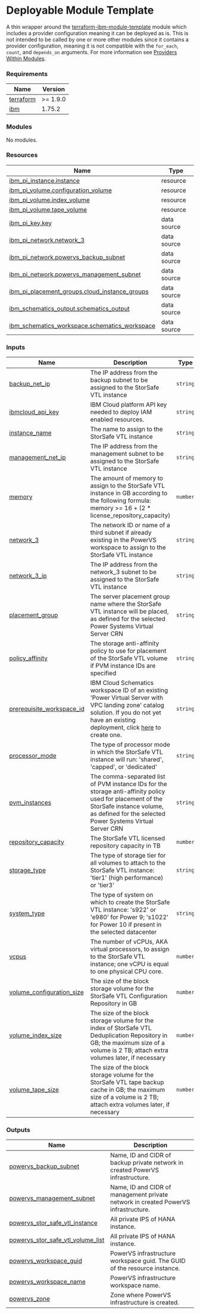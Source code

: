 <!-- Update the title -->
# Deployable Module Template

<!-- Update the below text with the name of the module  -->

A thin wrapper around the [terraform-ibm-module-template](../../) module which includes a provider configuration meaning it can be deployed as is.
This is not intended to be called by one or more other modules since it contains a provider configuration, meaning it is not compatible with the `for_each`, `count`, and `depends_on` arguments. For more information see [Providers Within Modules](https://developer.hashicorp.com/terraform/language/modules/develop/providers).

<!-- The following content is automatically populated by the pre-commit hook -->
<!-- BEGINNING OF PRE-COMMIT-TERRAFORM DOCS HOOK -->
### Requirements

| Name | Version |
|------|---------|
| <a name="requirement_terraform"></a> [terraform](#requirement\_terraform) | >= 1.9.0 |
| <a name="requirement_ibm"></a> [ibm](#requirement\_ibm) | 1.75.2 |

### Modules

No modules.

### Resources

| Name | Type |
|------|------|
| [ibm_pi_instance.instance](https://registry.terraform.io/providers/IBM-Cloud/ibm/1.75.2/docs/resources/pi_instance) | resource |
| [ibm_pi_volume.configuration_volume](https://registry.terraform.io/providers/IBM-Cloud/ibm/1.75.2/docs/resources/pi_volume) | resource |
| [ibm_pi_volume.index_volume](https://registry.terraform.io/providers/IBM-Cloud/ibm/1.75.2/docs/resources/pi_volume) | resource |
| [ibm_pi_volume.tape_volume](https://registry.terraform.io/providers/IBM-Cloud/ibm/1.75.2/docs/resources/pi_volume) | resource |
| [ibm_pi_key.key](https://registry.terraform.io/providers/IBM-Cloud/ibm/1.75.2/docs/data-sources/pi_key) | data source |
| [ibm_pi_network.network_3](https://registry.terraform.io/providers/IBM-Cloud/ibm/1.75.2/docs/data-sources/pi_network) | data source |
| [ibm_pi_network.powervs_backup_subnet](https://registry.terraform.io/providers/IBM-Cloud/ibm/1.75.2/docs/data-sources/pi_network) | data source |
| [ibm_pi_network.powervs_management_subnet](https://registry.terraform.io/providers/IBM-Cloud/ibm/1.75.2/docs/data-sources/pi_network) | data source |
| [ibm_pi_placement_groups.cloud_instance_groups](https://registry.terraform.io/providers/IBM-Cloud/ibm/1.75.2/docs/data-sources/pi_placement_groups) | data source |
| [ibm_schematics_output.schematics_output](https://registry.terraform.io/providers/IBM-Cloud/ibm/1.75.2/docs/data-sources/schematics_output) | data source |
| [ibm_schematics_workspace.schematics_workspace](https://registry.terraform.io/providers/IBM-Cloud/ibm/1.75.2/docs/data-sources/schematics_workspace) | data source |

### Inputs

| Name | Description | Type | Default | Required |
|------|-------------|------|---------|:--------:|
| <a name="input_backup_net_ip"></a> [backup\_net\_ip](#input\_backup\_net\_ip) | The IP address from the backup subnet to be assigned to the StorSafe VTL instance | `string` | `""` | no |
| <a name="input_ibmcloud_api_key"></a> [ibmcloud\_api\_key](#input\_ibmcloud\_api\_key) | IBM Cloud platform API key needed to deploy IAM enabled resources. | `string` | n/a | yes |
| <a name="input_instance_name"></a> [instance\_name](#input\_instance\_name) | The name to assign to the StorSafe VTL instance | `string` | `""` | no |
| <a name="input_management_net_ip"></a> [management\_net\_ip](#input\_management\_net\_ip) | The IP address from the management subnet to be assigned to the StorSafe VTL instance | `string` | `""` | no |
| <a name="input_memory"></a> [memory](#input\_memory) | The amount of memory to assign to the StorSafe VTL instance in GB according to the following formula: memory >= 16 + (2 * license\_repository\_capacity) | `number` | `18` | no |
| <a name="input_network_3"></a> [network\_3](#input\_network\_3) | The network ID or name of a third subnet if already existing in the PowerVS workspace to assign to the StorSafe VTL instance | `string` | `""` | no |
| <a name="input_network_3_ip"></a> [network\_3\_ip](#input\_network\_3\_ip) | The IP address from the network\_3 subnet to be assigned to the StorSafe VTL instance | `string` | `""` | no |
| <a name="input_placement_group"></a> [placement\_group](#input\_placement\_group) | The server placement group name where the StorSafe VTL instance will be placed, as defined for the selected Power Systems Virtual Server CRN | `string` | `""` | no |
| <a name="input_policy_affinity"></a> [policy\_affinity](#input\_policy\_affinity) | The storage anti-affinity policy to use for placement of the StorSafe VTL volume if PVM instance IDs are specified | `string` | `"anti-affinity"` | no |
| <a name="input_prerequisite_workspace_id"></a> [prerequisite\_workspace\_id](#input\_prerequisite\_workspace\_id) | IBM Cloud Schematics workspace ID of an existing 'Power Virtual Server with VPC landing zone' catalog solution. If you do not yet have an existing deployment, click [here](https://cloud.ibm.com/catalog/architecture/deploy-arch-ibm-pvs-inf-2dd486c7-b317-4aaa-907b-42671485ad96-global?) to create one. | `string` | n/a | yes |
| <a name="input_processor_mode"></a> [processor\_mode](#input\_processor\_mode) | The type of processor mode in which the StorSafe VTL instance will run: 'shared', 'capped', or 'dedicated' | `string` | `"shared"` | no |
| <a name="input_pvm_instances"></a> [pvm\_instances](#input\_pvm\_instances) | The comma-separated list of PVM instance IDs for the storage anti-affinity policy used for placement of the StorSafe instance volume, as defined for the selected Power Systems Virtual Server CRN | `string` | `""` | no |
| <a name="input_repository_capacity"></a> [repository\_capacity](#input\_repository\_capacity) | The StorSafe VTL licensed repository capacity in TB | `number` | `1` | no |
| <a name="input_storage_type"></a> [storage\_type](#input\_storage\_type) | The type of storage tier for all volumes to attach to the StorSafe VTL instance: 'tier1' (high performance) or 'tier3' | `string` | `"tier1"` | no |
| <a name="input_system_type"></a> [system\_type](#input\_system\_type) | The type of system on which to create the StorSafe VTL instance: 's922' or 'e980' for Power 9; 's1022' for Power 10 if present in the selected datacenter | `string` | `"s922"` | no |
| <a name="input_vcpus"></a> [vcpus](#input\_vcpus) | The number of vCPUs, AKA virtual processors, to assign to the StorSafe VTL instance; one vCPU is equal to one physical CPU core. | `number` | `1` | no |
| <a name="input_volume_configuration_size"></a> [volume\_configuration\_size](#input\_volume\_configuration\_size) | The size of the block storage volume for the StorSafe VTL Configuration Repository in GB | `number` | `20` | no |
| <a name="input_volume_index_size"></a> [volume\_index\_size](#input\_volume\_index\_size) | The size of the block storage volume for the index of StorSafe VTL Deduplication Repository in GB; the maximum size of a volume is 2 TB; attach extra volumes later, if necessary | `number` | `1024` | no |
| <a name="input_volume_tape_size"></a> [volume\_tape\_size](#input\_volume\_tape\_size) | The size of the block storage volume for the StorSafe VTL tape backup cache in GB; the maximum size of a volume is 2 TB; attach extra volumes later, if necessary | `number` | `1024` | no |

### Outputs

| Name | Description |
|------|-------------|
| <a name="output_powervs_backup_subnet"></a> [powervs\_backup\_subnet](#output\_powervs\_backup\_subnet) | Name, ID and CIDR of backup private network in created PowerVS infrastructure. |
| <a name="output_powervs_management_subnet"></a> [powervs\_management\_subnet](#output\_powervs\_management\_subnet) | Name, ID and CIDR of management private network in created PowerVS infrastructure. |
| <a name="output_powervs_stor_safe_vtl_instance"></a> [powervs\_stor\_safe\_vtl\_instance](#output\_powervs\_stor\_safe\_vtl\_instance) | All private IPS of HANA instance. |
| <a name="output_powervs_stor_safe_vtl_volume_list"></a> [powervs\_stor\_safe\_vtl\_volume\_list](#output\_powervs\_stor\_safe\_vtl\_volume\_list) | All private IPS of HANA instance. |
| <a name="output_powervs_workspace_guid"></a> [powervs\_workspace\_guid](#output\_powervs\_workspace\_guid) | PowerVS infrastructure workspace guid. The GUID of the resource instance. |
| <a name="output_powervs_workspace_name"></a> [powervs\_workspace\_name](#output\_powervs\_workspace\_name) | PowerVS infrastructure workspace name. |
| <a name="output_powervs_zone"></a> [powervs\_zone](#output\_powervs\_zone) | Zone where PowerVS infrastructure is created. |
<!-- END OF PRE-COMMIT-TERRAFORM DOCS HOOK -->
